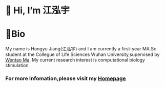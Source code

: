 # 👋 Hi, I’m 江泓宇

# 📄Bio
My name is Hongyu Jiang(江泓宇) and I am currently a first-year MA.Sc student at the Collegue of Life Sciences Wuhan University,supervised by [Wentao Ma](http://sciprofiles.com/profile/92164). 
My current research interest is computational biology stimulation.

### For more Infomation,please visit my [Homepage](https://jianghongyu01.github.io/hongyu.github.io/)
